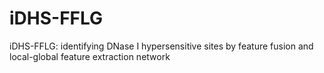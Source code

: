 # iDHS-FFLG
iDHS-FFLG: identifying DNase I hypersensitive sites by feature fusion and local-global feature extraction network
